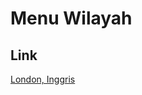 # Menu Wilayah

## Link

[London, Inggris](https://github.com/gigit-pemilu/pemilu-2024-99-luar-negeri/tree/main/pilpres/hitung-suara/sub/99-luar-negeri/sub/67-london-inggris/sub/01-london-inggris)

